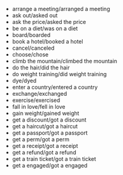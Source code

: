 - arrange a meeting/arranged a meeting
- ask out/asked out
- ask the price/asked the price
- be on a diet/was on a diet
- board/boarded
- book a hotel/booked a hotel
- cancel/canceled
- choose/chose
- climb the mountain/climbed the mountain
- do the hair/did the hair
- do weight training/did weight training
- dye/dyed
- enter a country/entered a country
- exchange/exchanged
- exercise/exercised
- fall in love/fell in love
- gain weight/gained weight
- get a discount/got a discount
- get a haircut/got a haircut
- get a passport/got a passport
- get a perm/got a perm
- get a receipt/got a receipt
- get a refund/got a refund
- get a train ticket/got a train ticket
- get a engaged/got a engaged
